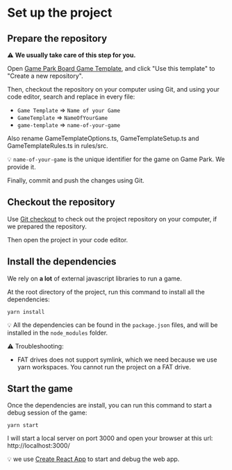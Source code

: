 # Set up the project

## Prepare the repository

:warning: **We usually take care of this step for you.**

Open [Game Park Board Game Template](https://github.com/gamepark/board-game-template), and click "Use this template" to "Create a new repository".

Then, checkout the repository on your computer using Git, and using your code editor, search and replace in every file:
* `Game Template` => `Name of your Game`
* `GameTemplate` => `NameOfYourGame`
* `game-template` => `name-of-your-game`

Also rename GameTemplateOptions.ts, GameTemplateSetup.ts and GameTemplateRules.ts in rules/src.

:bulb: `name-of-your-game` is the unique identifier for the game on Game Park. We provide it.

Finally, commit and push the changes using Git.

## Checkout the repository

Use [Git checkout](https://git-scm.com/docs/git-checkout/en) to check out the project repository on your computer, if we prepared the repository.

Then open the project in your code editor.

## Install the dependencies

We rely on **a lot** of external javascript libraries to run a game.

At the root directory of the project, run this command to install all the dependencies:

`yarn install`

:bulb: All the dependencies can be found in the `package.json` files, and will be installed in the `node_modules` folder.

:warning: Troubleshooting:
- FAT drives does not support symlink, which we need because we use yarn workspaces. You cannot run the project on a FAT drive.

## Start the game

Once the dependencies are install, you can run this command to start a debug session of the game:

`yarn start`

I will start a local server on port 3000 and open your browser at this url: http://localhost:3000/

:bulb: we use [Create React App](https://github.com/facebook/create-react-app) to start and debug the web app.
